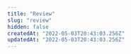 ```yaml
---
title: "Review"
slug: "review"
hidden: false
createdAt: "2022-05-03T20:43:03.256Z"
updatedAt: "2022-05-03T20:43:03.256Z"
---
```

